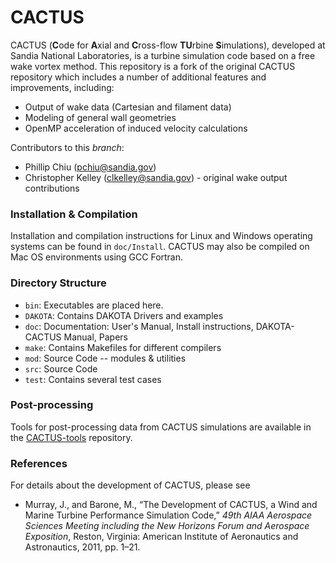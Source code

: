 # CACTUS

CACTUS (**C**ode for **A**xial and **C**ross-flow **TU**rbine **S**imulations),
developed at Sandia National Laboratories, is a turbine simulation code based on
a free wake vortex method. This repository is a fork of the original CACTUS
repository which includes a number of additional features and improvements,
including:

- Output of wake data (Cartesian and filament data)
- Modeling of general wall geometries
- OpenMP acceleration of induced velocity calculations

Contributors to this _branch_:

- Phillip Chiu (pchiu@sandia.gov)
- Christopher Kelley (clkelley@sandia.gov) - original wake output contributions


### Installation & Compilation

Installation and compilation instructions for Linux and Windows operating
systems can be found in `doc/Install`. CACTUS may also be compiled on Mac OS
environments using GCC Fortran.


### Directory Structure

- `bin`: Executables are placed here.
- `DAKOTA`: Contains DAKOTA Drivers and examples
- `doc`: Documentation: User's Manual, Install instructions, DAKOTA-CACTUS Manual, Papers
- `make`: Contains Makefiles for different compilers
- `mod`: Source Code -- modules & utilities
- `src`: Source Code
- `test`: Contains several test cases


### Post-processing

Tools for post-processing data from CACTUS simulations are available in the
[CACTUS-tools](https://github.com/whophil/CACTUS-tools) repository.


### References

For details about the development of CACTUS, please see

- Murray, J., and Barone, M., “The Development of CACTUS, a Wind and Marine Turbine Performance Simulation Code,” _49th AIAA Aerospace Sciences Meeting including the New Horizons Forum and Aerospace Exposition_, Reston, Virginia: American Institute of Aeronautics and Astronautics, 2011, pp. 1–21.
